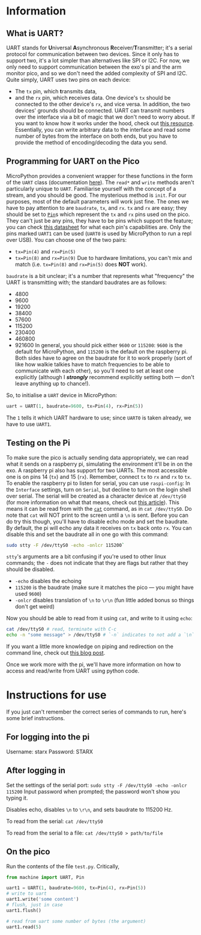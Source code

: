 # Information
## What is UART?
UART stands for **U**niversal **A**synchronous **R**eceiver/**T**ransmitter;
it's a serial protocol for communication between two devices.
Since it only has to support two, it's a lot simpler than alternatives like SPI or I2C.
For now, we only need to support communication between the exo's pi and the arm monitor pico,
and so we don't need the added complexity of SPI and I2C.
Quite simply, UART uses two pins on each device:
- The `tx` pin, which **t**ransmits data,
- and the `rx` pin, which **r**eceives data.
One device's `tx` should be connected to the other device's `rx`, and vice versa.
In addition, the two devices' grounds should be connected.
UART can transmit numbers over the interface via a bit of magic that we don't need to worry about.
If you want to know how it works under the hood, check out
[this resource](https://www.analog.com/en/resources/analog-dialogue/articles/uart-a-hardware-communication-protocol.html).
Essentially, you can write arbitrary data to the interface and read some number of bytes from the interface on both ends,
but you have to provide the method of encoding/decoding the data you send.

## Programming for UART on the Pico
MicroPython provides a convenient wrapper for these functions in the form of the `UART` class
(documentation [here](https://docs.micropython.org/en/latest/library/machine.UART.html)).
The `read*` and `write` methods aren't particularly unique to `UART`.
Familiarise yourself with the concept of a stream, and you should be good.
The mysterious method is `init`. For our purposes, most of the default parameters will work just fine.
The ones we have to pay attention to are `baudrate`, `tx`, and `rx`.
`tx` and `rx` are easy; they should be set to [`Pin`](https://docs.micropython.org/en/latest/library/machine.Pin.html)s which
represent the `tx` and `rx` pins used on the pico. They can't just be any pins, they have to be pins which support the feature;
you can check [this datasheet](https://datasheets.raspberrypi.com/pico/Pico-R3-A4-Pinout.pdf) for what each pin's capabilities are.
Only the pins marked `UART1` can be used (`UART0` is used by MicroPython to run a repl over USB).
You can choose one of the two pairs:
- `tx=Pin(4)` and `rx=Pin(5)`
- `tx=Pin(8)` and `rx=Pin(9)`
Due to hardware limitations, you can't mix and match (i.e. `tx=Pin(8)` and `rx=Pin(5)` does **NOT** work).

`baudrate` is a bit unclear; it's a number that represents what "frequency" the UART is transmitting with;
the standard baudrates are as follows:
- 4800
- 9600
- 19200
- 38400
- 57600
- 115200
- 230400
- 460800
- 921600
In general, you should pick either `9600` or `115200`: `9600` is the default for MicroPython, and `115200` is the default on the raspberry pi.
Both sides have to agree on the baudrate for it to work properly
(sort of like how walkie talkies have to match frequencies to be able to communicate with each other),
so you'll need to set at least one explicitly (although I ***strongly*** recommend explicitly setting both — don't leave anything up to chance!).

So, to initialise a `UART` device in MicroPython:
```py
uart = UART(1, baudrate=9600, tx=Pin(4), rx=Pin(5))
```
The `1` tells it which UART hardware to use; since `UART0` is taken already, we have to use `UART1`.

## Testing on the Pi
To make sure the pico is actually sending data appropriately, we can read what it sends on a raspberry pi,
simulating the environment it'll be in on the exo.
A raspberry pi also has support for two UARTs. The most accessible one is on pins 14 (`tx`) and 15 (`rx`).
Remember, connect `tx` to `rx` and `rx` to `tx`.
To enable the raspberry pi to listen for serial, you can use `raspi-config`:
In the `Interface` settings, turn on `Serial`, but decline to turn on the login shell over serial.
The serial will be created as a character device at `/dev/ttyS0`
(for more information on what that means, check out
[this article](https://docs.oracle.com/en/operating-systems/oracle-linux/6/admin/ol_about_devices.html)).
This means it can be read from with the [`cat`](https://www.ibm.com/docs/kk/aix/7.1?topic=c-cat-command) command, as in `cat /dev/ttyS0`.
Do note that `cat` will NOT print to the screen until a `\n` is sent.
Before you can do try this though, you'll have to disable echo mode and set the baudrate.
By default, the pi will echo any data it receives on `tx` back onto `rx`.
You can disable this and set the baudrate all in one go with this command:
```bash
sudo stty -F /dev/ttyS0 -echo -onlcr 115200`
```
`stty`'s arguments are a bit confusing if you're used to other linux commands;
the `-` does not indicate that they are flags but rather that they should be disabled.
- `-echo` disables the echoing
- `115200` is the baudrate (make sure it matches the pico — you might have used `9600`)
- `-onlcr` disables translation of `\n` to `\r\n` (fun little added bonus so things don't get weird)

Now you should be able to read from it using `cat`, and write to it using `echo`:
```bash
cat /dev/ttyS0 # read, terminate with C-c
echo -n "some message" > /dev/ttyS0 # `-n` indicates to not add a `\n` to the message, `>` redirects the output into the device
```
If you want a little more knowledge on piping and redirection on the command line, check out
[this blog post](https://ryanstutorials.net/linuxtutorial/piping.php).

Once we work more with the pi, we'll have more information on how to access and read/write from UART using python code.

# Instructions for use
If you just can't remember the correct series of commands to run, here's some brief instructions.

## For logging into the pi
Username: starx
Password: STARX

## After logging in
Set the settings of the serial port:
`sudo stty -F /dev/ttyS0 -echo -onlcr 115200`
Input password when prompted; the password won't show you typing it.

Disables echo, disables `\n` to `\r\n`, and sets baudrate to 115200 Hz.

To read from the serial:
`cat /dev/ttyS0`

To read from the serial to a file:
`cat /dev/ttyS0 > path/to/file`

## On the pico
Run the contents of the file `test.py`.
Critically,

```py
from machine import UART, Pin

uart1 = UART(1, baudrate=9600, tx=Pin(4), rx=Pin(5))
# write to uart
uart1.write('some content')
# flush, just in case
uart1.flush()

# read from uart some number of bytes (the argument)
uart1.read(5)
```
